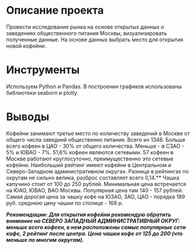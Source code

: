# Описание проекта

Провести исследование рынка на основе открытых данных о заведениях общественного питания Москвы, визуализировать полученные данные. На основе данных выбрать место для открытия новой кофейни. 

# Инструменты
Используем Python и Pandas. В построении графиков использованы библиотеки seaborn и plotly.

# Выводы

Кофейни занимают третье место по количеству заведений в Москве от общего числа заведний общественно питания. Всего их 1348. Больше всего кофеен в ЦАО - 30% от общего количества. Меньше - в СЗАО - 5% и ЮВАО - 7%.
51,6% кофеен являются сетевыми.
57 кофеен в Москве работают круглосуточно, преимущественно это сетевые кофейни.
Наибольший рейтинг имеют кофейни в Центральном и Северо-Западном административном округах. Разница в рейтингах по округам не сильно велика, разброс составляет всего 0,14.**
Чашка капучино стоит от 100 до 250 рублей. Минимальная цена встречается на ЮАО, ЮВАО, ВАО Москвы. Популярная цена там 140 - 157 рублей. Самая дорогая цена за чашку кофе на ЮЗАО, ЗАО, ЦАО - порядка 189 руб. среднюю цену чашки по столице - 168 р.

***Рекомендации: Для открытия кофейни рекомендую обратить внимание на СЕВЕРО ЗАПАДНЫЙ АДМИНИСТРАТИВНЫЙ ОКРУГ: меньше всего кофеен, в нем расположены самые популярные сети кафе, 2 рейтинг после центра. Цена чашки кофе от 125 до 200 (что меньше по многим округам).***
